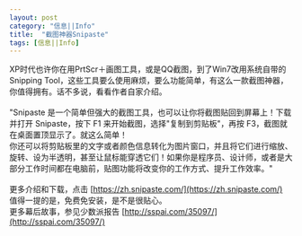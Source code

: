 ```yaml
---
layout: post
category: "信息||Info"
title:  "截图神器Snipaste"
tags: [信息||Info]
---
```

XP时代也许你在用PrtScr＋画图工具，或是QQ截图，到了Win7改用系统自带的Snipping Tool，这些工具要么使用麻烦，要么功能简单，有这么一款截图神器，你值得拥有。话不多说，看看作者自家介绍。
<BR><BR>
 "Snipaste 是一个简单但强大的截图工具，也可以让你将截图贴回到屏幕上！下载并打开 Snipaste，按下 F1 来开始截图，选择"复制到剪贴板"，再按 F3，截图就在桌面置顶显示了。就这么简单！  
你还可以将剪贴板里的文字或者颜色信息转化为图片窗口，并且将它们进行缩放、旋转、设为半透明，甚至让鼠标能穿透它们！如果你是程序员、设计师，或者是大部分工作时间都在电脑前，贴图功能将改变你的工作方式、提升工作效率。"
<BR><BR>
更多介绍和下载，点击 [https://zh.snipaste.com/](https://zh.snipaste.com/)    
值得一提的是，免费免安装，是不是很贴心。    
更多幕后故事，参见少数派报告 [http://sspai.com/35097/](http://sspai.com/35097/)   
